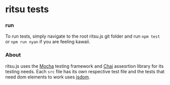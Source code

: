 # ritsu tests

### run
To run tests, simply navigate to the root ritsu.js git folder and run `npm test` or `npm run nyan` if you are feeling kawaii.

### About
ritsu.js uses the [Mocha](https://mochajs.org/#getting-started) testing framework and [Chai](http://chaijs.com/) assesrtion library for its testing needs. Each `src` file has its own respective test file and the tests that need dom elements to work uses [jsdom](https://github.com/tmpvar/jsdom).
